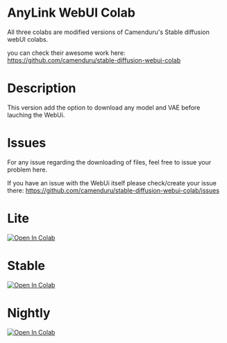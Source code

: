 # AnyLink WebUI Colab

All three colabs are modified versions of Camenduru's Stable diffusion webUI colabs.

you can check their awesome work here: https://github.com/camenduru/stable-diffusion-webui-colab

# Description
This version add the option to download any model and VAE before lauching the WebUi.

# Issues
For any issue regarding the downloading of files, feel free to issue your problem here.

If you have an issue with the WebUi itself please check/create your issue there: https://github.com/camenduru/stable-diffusion-webui-colab/issues


# Lite
[![Open In Colab](https://colab.research.google.com/assets/colab-badge.svg)](https://colab.research.google.com/github/Anonimouche/AnyLink_WebUI_Colab/blob/main/AnyLink_Lite_WebUI_Colab.ipynb)
# Stable
[![Open In Colab](https://colab.research.google.com/assets/colab-badge.svg)](https://colab.research.google.com/github/Anonimouche/AnyLink_WebUI_Colab/blob/main/AnyLink_stable_WebUI_Colab.ipynb)
# Nightly
[![Open In Colab](https://colab.research.google.com/assets/colab-badge.svg)](https://colab.research.google.com/github/Anonimouche/AnyLink_WebUI_Colab/blob/main/AnyLink_Nightly_WebUI_Colab.ipynb)
